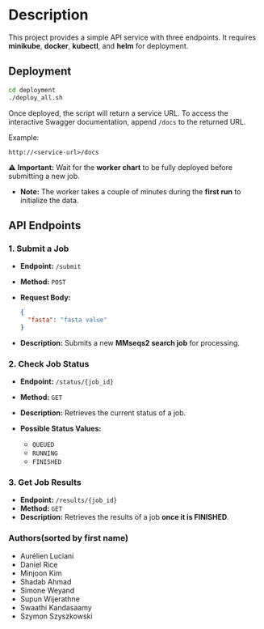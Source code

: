 # Description

This project provides a simple API service with three endpoints. It requires **minikube**, **docker**, **kubectl**, and **helm** for deployment.

## Deployment

```bash
cd deployment
./deploy_all.sh
```

Once deployed, the script will return a service URL. To access the interactive Swagger documentation, append `/docs` to the returned URL.

Example:

```
http://<service-url>/docs
```

⚠️ **Important:** Wait for the **worker chart** to be fully deployed before submitting a new job.
* **Note:** The worker takes a couple of minutes during the **first run** to initialize the data.

## API Endpoints

### 1. **Submit a Job**

* **Endpoint:** `/submit`
* **Method:** `POST`
* **Request Body:**

  ```json
  {
    "fasta": "fasta value"
  }
  ```
* **Description:** Submits a new **MMseqs2 search job** for processing.


### 2. **Check Job Status**

* **Endpoint:** `/status/{job_id}`
* **Method:** `GET`
* **Description:** Retrieves the current status of a job.
* **Possible Status Values:**

  * `QUEUED`
  * `RUNNING`
  * `FINISHED`

### 3. **Get Job Results**

* **Endpoint:** `/results/{job_id}`
* **Method:** `GET`
* **Description:** Retrieves the results of a job **once it is FINISHED**.

### Authors(sorted by first name)

* Aurélien Luciani
* Daniel Rice
* Minjoon Kim
* Shadab Ahmad
* Simone Weyand
* Supun Wijerathne
* Swaathi Kandasaamy
* Szymon Szyszkowski